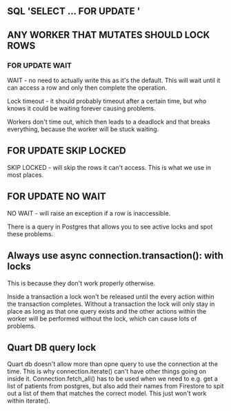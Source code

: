 ## SQL 'SELECT ... FOR UPDATE <options>'

## ANY WORKER THAT MUTATES SHOULD LOCK ROWS 

### FOR UPDATE WAIT

WAIT - no need to actually write this as it's the default. This
will wait until it can access a row and only then complete the operation.

Lock timeout - it should probably timeout after a certain time, but who
knows it could be waiting forever causing problems.

Workers don't time out, which then leads to a deadlock and that breaks
everything, because the worker will be stuck waiting.

## FOR UPDATE SKIP LOCKED

SKIP LOCKED - will skip the rows it can't access. This is what we use
in most places.

## FOR UPDATE NO WAIT

NO WAIT - will raise an exception if a row is inaccessible.


There is a query in Postgres that allows you to see active locks and
spot these problems.

## Always use async connection.transaction(): with locks

This is because they don't work properly otherwise. 

Inside a transaction a lock won't be released until the every action
within the transaction completes. Without a transaction the lock will
only stay in place as long as that one query exists and the other actions 
within the worker will be performed without the lock, which can cause
lots of problems.

## Quart DB query lock

Quart db doesn't allow more than opne query to use the connection at the
time. This is why connection.iterate() can't have other things going on
inside it. 
Connection.fetch_all() has to be used when we need to e.g. get a list of 
patients from postgres, but also add their names from Firestore to spit 
out a list of them that matches the correct model. This just won't work 
within iterate().

